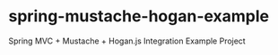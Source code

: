 spring-mustache-hogan-example
=============================

Spring MVC + Mustache + Hogan.js Integration Example Project
